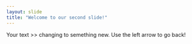 ```yaml
---
layout: slide
title: "Welcome to our second slide!"
---
```

Your text >> changing to semething new.
Use the left arrow to go back!
